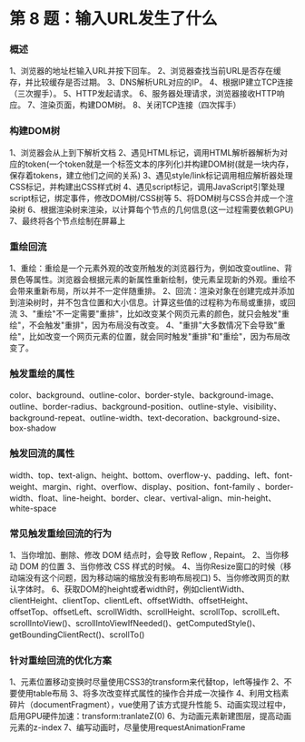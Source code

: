 # 第 8 题：输入URL发生了什么

### 概述

1、浏览器的地址栏输入URL并按下回车。
2、浏览器查找当前URL是否存在缓存，并比较缓存是否过期。
3、DNS解析URL对应的IP。
4、根据IP建立TCP连接（三次握手）。
5、HTTP发起请求。
6、服务器处理请求，浏览器接收HTTP响应。
7、渲染页面，构建DOM树。
8、关闭TCP连接（四次挥手）


### 构建DOM树

1、浏览器会从上到下解析文档
2、遇见HTML标记，调用HTML解析器解析为对应的token(一个token就是一个标签文本的序列化)并构建DOM树(就是一块内存，保存着tokens，建立他们之间的关系)
3、遇见style/link标记调用相应解析器处理CSS标记，并构建出CSS样式树
4、遇见script标记，调用JavaScript引擎处理script标记，绑定事件，修改DOM树/CSS树等
5、将DOM树与CSS合并成一个渲染树
6、根据渲染树来渲染，以计算每个节点的几何信息(这一过程需要依赖GPU)
7、最终将各个节点绘制在屏幕上


### 重绘回流
1、重绘：重绘是一个元素外观的改变所触发的浏览器行为，例如改变outline、背景色等属性。浏览器会根据元素的新属性重新绘制，使元素呈现新的外观。重绘不会带来重新布局，所以并不一定伴随重排。
2、回流：渲染对象在创建完成并添加到渲染树时，并不包含位置和大小信息。计算这些值的过程称为布局或重排，或回流
3、"重绘"不一定需要"重排"，比如改变某个网页元素的颜色，就只会触发"重绘"，不会触发"重排"，因为布局没有改变。
4、"重排"大多数情况下会导致"重绘"，比如改变一个网页元素的位置，就会同时触发"重排"和"重绘"，因为布局改变了。

### 触发重绘的属性
 color、background、outline-color、border-style、background-image、outline、border-radius、background-position、outline-style、visibility、background-repeat、outline-width、text-decoration、background-size、box-shadow


### 触发回流的属性
 width、top、text-align、height、bottom、overflow-y、padding、left、font-weight、margin、right、overflow、display、position、font-family 、border-width、float、line-height、border、clear、vertival-align、min-height、white-space

### 常见触发重绘回流的行为

1、当你增加、删除、修改 DOM 结点时，会导致 Reflow , Repaint。
2、当你移动 DOM 的位置
3、当你修改 CSS 样式的时候。
4、当你Resize窗口的时候（移动端没有这个问题，因为移动端的缩放没有影响布局视口)
5、当你修改网页的默认字体时。
6、获取DOM的height或者width时，例如clientWidth、clientHeight、clientTop、clientLeft、offsetWidth、offsetHeight、offsetTop、offsetLeft、scrollWidth、scrollHeight、scrollTop、scrollLeft、scrollIntoView()、scrollIntoViewIfNeeded()、getComputedStyle()、getBoundingClientRect()、scrollTo()

### 针对重绘回流的优化方案

1、元素位置移动变换时尽量使用CSS3的transform来代替top，left等操作
2、不要使用table布局
3、将多次改变样式属性的操作合并成一次操作
4、利用文档素碎片（documentFragment），vue使用了该方式提升性能
5、动画实现过程中，启用GPU硬件加速：transform:tranlateZ(0)
6、为动画元素新建图层，提高动画元素的z-index
7、编写动画时，尽量使用requestAnimationFrame

